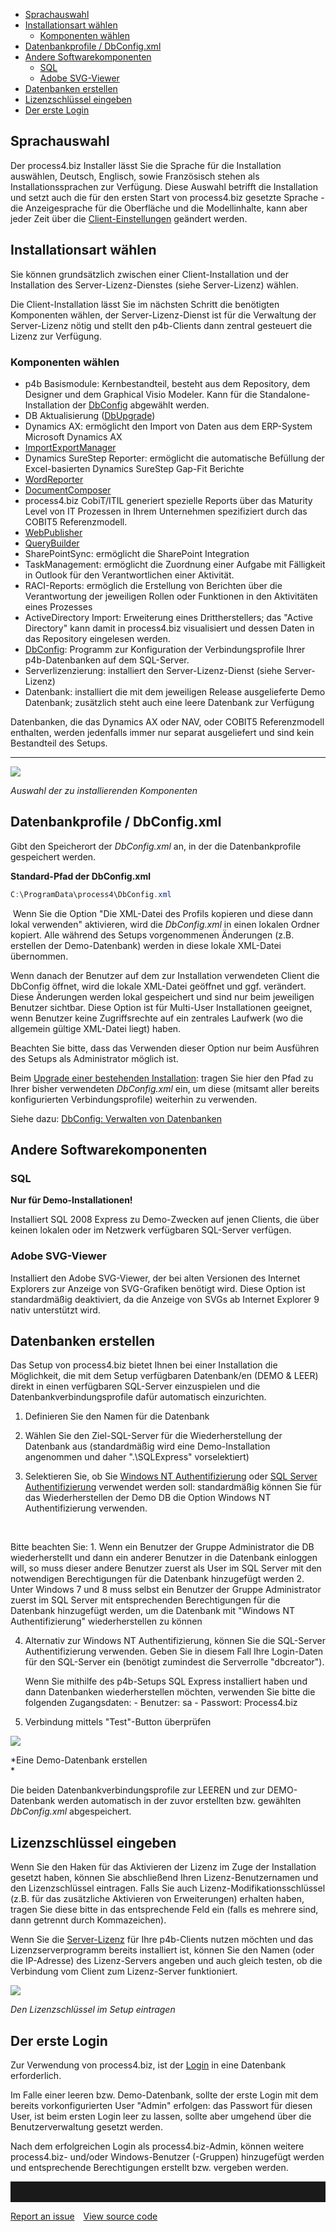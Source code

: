-   [Sprachauswahl](#sprachauswahl)
-   [Installationsart wählen](#installationsart-wählen)
    -   [Komponenten wählen](#komponenten-wählen)
-   [Datenbankprofile / DbConfig.xml](#datenbankprofile--dbconfigxml)
-   [Andere Softwarekomponenten](#andere-softwarekomponenten)
    -   [SQL](#sql)
    -   [Adobe SVG-Viewer](#adobe-svg-viewer)
-   [Datenbanken erstellen](#datenbanken-erstellen)
-   [Lizenzschlüssel eingeben](#lizenzschlüssel-eingeben)
-   [Der erste Login](#der-erste-login)


## Sprachauswahl

Der process4.biz Installer lässt Sie die Sprache
für die Installation auswählen, Deutsch, Englisch, sowie Französisch
stehen als Installationssprachen zur Verfügung. Diese Auswahl betrifft
die Installation und setzt auch die für den ersten Start von
process4.biz gesetzte Sprache - die
Anzeigesprache für die Oberfläche und die Modellinhalte, kann aber jeder
Zeit über die [Client-Einstellungen](client-settings-de) geändert
werden.

## Installationsart wählen

Sie können grundsätzlich zwischen einer Client-Installation und der
Installation des Server-Lizenz-Dienstes (siehe Server-Lizenz) wählen.

Die Client-Installation lässt Sie im nächsten Schritt die benötigten
Komponenten wählen, der Server-Lizenz-Dienst ist für die Verwaltung der
Server-Lizenz nötig und stellt den p4b-Clients dann zentral gesteuert
die Lizenz zur Verfügung.

### Komponenten wählen

-   p4b Basismodule: Kernbestandteil, besteht aus dem Repository, dem
    Designer und dem Graphical Visio Modeler. Kann für die
    Standalone-Installation
    der [DbConfig](dbconfig-verwalten-von-datenbanken) abgewählt werden.
-   DB Aktualisierung
    ([DbUpgrade](upgrade-einer-bestehenden-Installation))
-   Dynamics AX: ermöglicht den Import von Daten aus dem ERP-System
    Microsoft Dynamics AX
-   [ImportExportManager](importexportmanager-de)
-   Dynamics SureStep Reporter: ermöglicht die automatische Befüllung
    der Excel-basierten Dynamics SureStep Gap-Fit Berichte
-   [WordReporter](wordreporter_de)
-   [DocumentComposer](documentcomposer-de)
-   process4.biz CobiT/ITIL generiert spezielle Reports über das
    Maturity Level von IT Prozessen in Ihrem Unternehmen spezifiziert
    durch das COBIT5 Referenzmodell.
-   [WebPublisher](webpublisher-de)
-   [QueryBuilder](querybuilder-de)
-   SharePointSync: ermöglicht die SharePoint Integration
-   TaskManagement: ermöglicht die Zuordnung einer Aufgabe mit
    Fälligkeit in Outlook für den Verantwortlichen einer Aktivität.
-   RACI-Reports: ermöglich die Erstellung von Berichten über die
    Verantwortung der jeweiligen Rollen oder Funktionen in den
    Aktivitäten eines Prozesses
-   ActiveDirectory Import: Erweiterung eines Drittherstellers; das
    "Active Directory" kann damit in process4.biz visualisiert und
    dessen Daten in das Repository eingelesen werden.
-   [DbConfig](dbconfig-verwalten-von-datenbanken): Programm zur
    Konfiguration der Verbindungsprofile Ihrer p4b-Datenbanken auf dem
    SQL-Server.
-   Serverlizenzierung: installiert den Server-Lizenz-Dienst (siehe
    Server-Lizenz)
-   Datenbank: installiert die mit dem jeweiligen Release ausgelieferte
    Demo Datenbank; zusätzlich steht auch eine leere Datenbank zur
    Verfügung

Datenbanken, die das Dynamics AX oder NAV, oder COBIT5 Referenzmodell
enthalten, werden jedenfalls immer nur separat ausgeliefert und sind
kein Bestandteil des Setups.


------------------------------------------------------------------------

![](//images.ctfassets.net/utx1h0gfm1om/Kk7r4uRM06Aos4uKWwc2K/7722a577eaaad31dacf39023ce99a65b/1017615.png)

*Auswahl der zu installierenden Komponenten*

## Datenbankprofile / DbConfig.xml

Gibt den Speicherort der *DbConfig.xml* an, in der die Datenbankprofile
gespeichert werden.

**Standard-Pfad der DbConfig.xml**

``` java
C:\ProgramData\process4\DbConfig.xml
```

 Wenn Sie die Option "Die XML-Datei des Profils kopieren und diese dann
lokal verwenden" aktivieren, wird die *DbConfig.xml* in einen lokalen
Ordner kopiert. Alle während des Setups vorgenommenen Änderungen (z.B.
erstellen der Demo-Datenbank) werden in diese lokale XML-Datei
übernommen.

Wenn danach der Benutzer auf dem zur Installation verwendeten Client die
DbConfig öffnet, wird die lokale XML-Datei geöffnet und ggf. verändert.
Diese Änderungen werden lokal gespeichert und sind nur beim jeweiligen
Benutzer sichtbar. Diese Option ist für Multi-User Installationen
geeignet, wenn Benutzer keine Zugriffsrechte auf ein zentrales Laufwerk
(wo die allgemein gültige XML-Datei liegt) haben.

Beachten Sie bitte, dass das Verwenden dieser Option nur beim Ausführen
des Setups als Administrator möglich ist.

Beim [Upgrade einer bestehenden
Installation](upgrade-einer-bestehenden-Installation): tragen Sie hier
den Pfad zu Ihrer bisher verwendeten *DbConfig.xml* ein, um diese
(mitsamt aller bereits konfigurierten Verbindungsprofile) weiterhin zu
verwenden.

Siehe dazu: [DbConfig: Verwalten von
Datenbanken](dbconfig-verwalten-von-datenbanken)

## Andere Softwarekomponenten

### SQL

**Nur für Demo-Installationen!**

Installiert SQL 2008 Express zu Demo-Zwecken auf jenen Clients, die über
keinen lokalen oder im Netzwerk verfügbaren SQL-Server verfügen.

### Adobe SVG-Viewer

Installiert den Adobe SVG-Viewer, der bei alten Versionen des Internet
Explorers zur Anzeige von SVG-Grafiken benötigt wird. Diese Option ist
standardmäßig deaktiviert, da die Anzeige von SVGs ab Internet Explorer
9 nativ unterstützt wird.

## Datenbanken erstellen

Das Setup von process4.biz bietet Ihnen bei einer Installation die
Möglichkeit, die mit dem Setup verfügbaren Datenbank/en (DEMO & LEER)
direkt in einen verfügbaren SQL-Server einzuspielen und die
Datenbankverbindungsprofile dafür automatisch einzurichten.

1.  Definieren Sie den Namen für die Datenbank
2.  Wählen Sie den Ziel-SQL-Server für die Wiederherstellung der
    Datenbank aus (standardmäßig wird eine Demo-Installation angenommen
    und daher ".\\SQLExpress" vorselektiert)
3.  Selektieren Sie, ob Sie [Windows NT
    Authentifizierung](login-als-windows-benutzer) oder [SQL Server
    Authentifizierung](login-als-sql-server-benutzer) verwendet werden
    soll: standardmäßig können Sie für das Wiederherstellen der Demo DB
    die Option Windows NT Authentifizierung verwenden.

     
<div class="info">
    Bitte beachten Sie:
    1.  Wenn ein Benutzer der Gruppe Administrator die DB
        wiederherstellt und dann ein anderer Benutzer in die Datenbank
        einloggen will, so muss dieser andere Benutzer zuerst als User
        im SQL Server mit den notwendigen Berechtigungen für die
        Datenbank hinzugefügt werden
    2.  Unter Windows 7 und 8 muss selbst ein Benutzer der Gruppe
        Administrator zuerst im SQL Server mit entsprechenden
        Berechtigungen für die Datenbank hinzugefügt werden, um die
        Datenbank mit "Windows NT Authentifizierung" wiederherstellen zu
        können
  </div>

4.  Alternativ zur Windows NT Authentifizierung, können Sie die
    SQL-Server Authentifizierung verwenden. Geben Sie in diesem Fall
    Ihre Login-Daten für den SQL-Server ein (benötigt zumindest die
    Serverrolle "dbcreator").

    <div class="info">
    Wenn Sie mithilfe des p4b-Setups SQL Express installiert haben und
    dann Datenbanken wiederherstellen möchten, verwenden Sie bitte die
    folgenden Zugangsdaten:
    -   Benutzer: sa
    -   Passwort: Process4.biz

</div>

5.  Verbindung mittels "Test"-Button überprüfen

![](//images.ctfassets.net/utx1h0gfm1om/46DKyEfapWOMoo0WGE4Qyq/c795ee3315d34b715068cdd76b997d91/1017621.png)

*Eine Demo-Datenbank erstellen  
*

Die beiden Datenbankverbindungsprofile zur LEEREN und zur DEMO-Datenbank
werden automatisch in der zuvor erstellten bzw. gewählten *DbConfig.xml*
abgespeichert.

## Lizenzschlüssel eingeben

Wenn Sie den Haken für das Aktivieren der Lizenz im Zuge der
Installation gesetzt haben, können Sie abschließend Ihren
Lizenz-Benutzernamen und den Lizenzschlüssel eintragen. Falls Sie auch
Lizenz-Modifikationsschlüssel (z.B. für das zusätzliche Aktivieren von
Erweiterungen) erhalten haben, tragen Sie diese bitte in das
entsprechende Feld ein (falls es mehrere sind, dann getrennt durch
Kommazeichen).

Wenn Sie die [Server-Lizenz](server-lizenz) für Ihre p4b-Clients nutzen
möchten und das Lizenzserverprogramm bereits installiert ist, können Sie
den Namen (oder die IP-Adresse) des Lizenz-Servers angeben und auch
gleich testen, ob die Verbindung vom Client zum Lizenz-Server
funktioniert.

![](//images.ctfassets.net/utx1h0gfm1om/3dl3guDtLyYWseOmywk0oc/df8d685f998fde1438b59d06ccefa71d/1017628.png)

*Den Lizenzschlüssel im Setup eintragen*

## Der erste Login

Zur Verwendung von process4.biz, ist der [Login](login-logout-de) in eine
Datenbank erforderlich.

<div class="warning">
Im Falle einer leeren bzw. Demo-Datenbank, sollte der erste Login mit
dem bereits vorkonfigurierten User "Admin" erfolgen: das Passwort für
diesen User, ist beim ersten Login leer zu lassen, sollte aber umgehend
über die Benutzerverwaltung gesetzt werden.
  </div>

Nach dem erfolgreichen Login als process4.biz-Admin, können weitere
process4.biz- und/oder Windows-Benutzer (-Gruppen) hinzugefügt werden
und entsprechende Berechtigungen erstellt bzw.
vergeben werden.


<hr style="padding-top:2rem" />
<a href="https://github.com/process4/docs/issues" target="_blank" class="bgw btn btn-primary btn-lg shadow-sm">Report an issue</a>
<a href="https://github.com/process4/docs" target="_blank" class="bgw btn btn-primary btn-lg shadow-sm" style="margin-left:10px;">View source code</a>